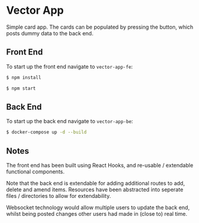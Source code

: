 # Vector App

Simple card app. The cards can be populated by pressing the button, which posts dummy data to the back end.

## Front End

To start up the front end navigate to ```vector-app-fe```:
```sh
$ npm install
```

```sh
$ npm start
```

## Back End

To start up the back end navigate to ```vector-app-be```:
```sh
$ docker-compose up -d --build
```

## Notes
The front end has been built using React Hooks, and re-usable / extendable functional components. 

Note that the back end is extendable for adding additional routes to add, delete and amend items. Resources have been abstracted into seperate files / directories to allow for extendability.

Websocket technology would allow multiple users to update the back end, whilst being posted changes other users had made in (close to) real time.  